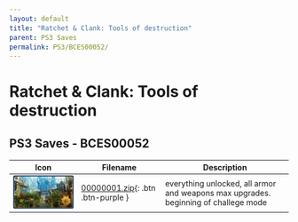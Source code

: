 ```yaml
---
layout: default
title: "Ratchet & Clank: Tools of destruction"
parent: PS3 Saves
permalink: PS3/BCES00052/
---
```

# Ratchet & Clank: Tools of destruction

## PS3 Saves - BCES00052

| Icon | Filename | Description |
|------|----------|-------------|
| ![Ratchet & Clank: Tools of destruction](ICON0.PNG) | [00000001.zip](00000001.zip){: .btn .btn-purple } | everything unlocked, all armor and weapons max upgrades. beginning of challege mode |
